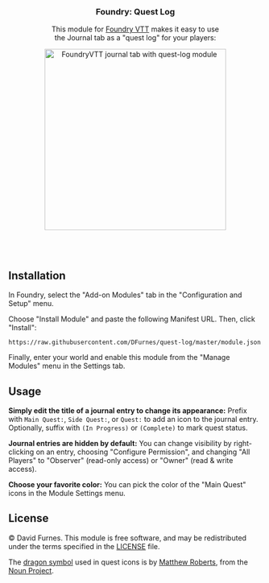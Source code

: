 <br>
<h3 align=center>Foundry: Quest Log</h3>

<p align="center">This module for <a href="https://foundryvtt.com" rel="nofollow">Foundry VTT</a> makes it easy to use <br>the Journal tab as a "quest log" for your players:</p>

<p align=center>
  <img width="360" alt="FoundryVTT journal tab with quest-log module" src="https://user-images.githubusercontent.com/583202/83936519-692f6900-a792-11ea-90a2-ba9ee38bf867.png">
</p>

<br><br>

## Installation

In Foundry, select the "Add-on Modules" tab in the "Configuration and Setup" menu.

Choose "Install Module" and paste the following Manifest URL. Then, click "Install":

```
https://raw.githubusercontent.com/DFurnes/quest-log/master/module.json
```

Finally, enter your world and enable this module from the "Manage Modules" menu in the Settings tab.


## Usage

**Simply edit the title of a journal entry to change its appearance:** Prefix with `Main Quest:`, `Side Quest:`, or `Quest:` to add an icon to the journal entry. Optionally, suffix with `(In Progress)` or `(Complete)` to mark quest status.

**Journal entries are hidden by default:** You can change visibility by right-clicking on an entry, choosing "Configure Permission", and changing "All Players" to "Observer" (read-only access) or "Owner" (read & write access).

**Choose your favorite color:** You can pick the color of the "Main Quest" icons in the Module Settings menu.

## License

© David Furnes. This module is free software, and may be redistributed under the terms specified in the [LICENSE](https://github.com/DFurnes/quest-log/blob/master/LICENSE) file.

The [dragon symbol](https://thenounproject.com/term/dragon/62553/) used in quest icons is by [Matthew Roberts](https://thenounproject.com/matthewkupon), from the [Noun Project](https://thenounproject.com).
